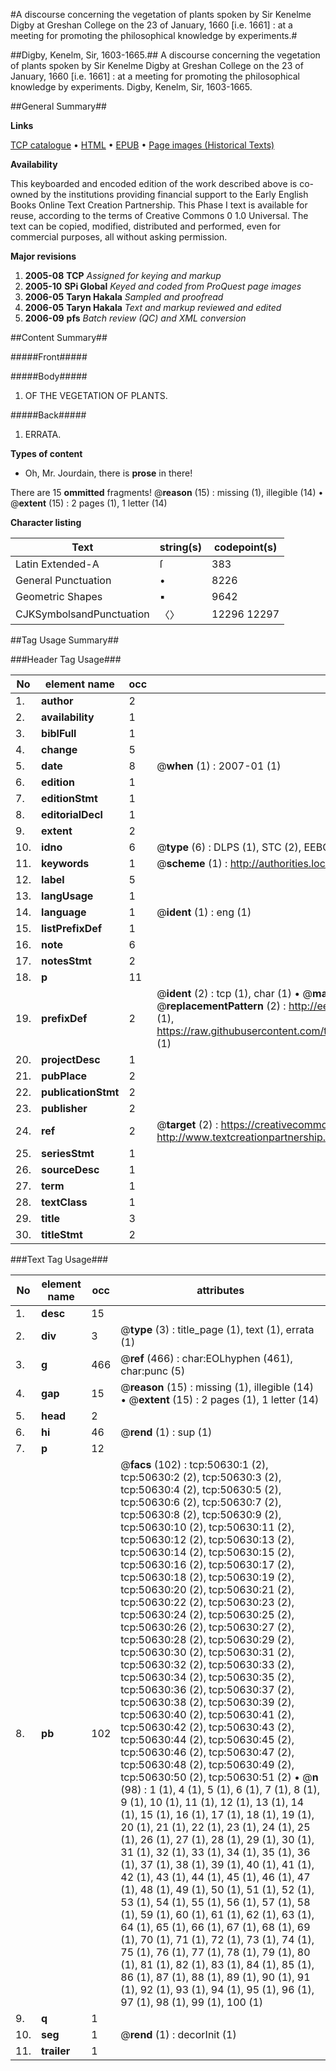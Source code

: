 #A discourse concerning the vegetation of plants spoken by Sir Kenelme Digby at Greshan College on the 23 of January, 1660 [i.e. 1661] : at a meeting for promoting the philosophical knowledge by experiments.#

##Digby, Kenelm, Sir, 1603-1665.##
A discourse concerning the vegetation of plants spoken by Sir Kenelme Digby at Greshan College on the 23 of January, 1660 [i.e. 1661] : at a meeting for promoting the philosophical knowledge by experiments.
Digby, Kenelm, Sir, 1603-1665.

##General Summary##

**Links**

[TCP catalogue](http://www.ota.ox.ac.uk/tcp/)  • 
[HTML](http://tei.it.ox.ac.uk/tcp/Texts-HTML/free/A35/A35975.html)  • 
[EPUB](http://tei.it.ox.ac.uk/tcp/Texts-EPUB/free/A35/A35975.epub) • 
[Page images (Historical Texts)](https://data.historicaltexts.jisc.ac.uk/view?pubId=eebo-11903581e&pageId=eebo-11903581e-50630-1)

**Availability**

This keyboarded and encoded edition of the
	       work described above is co-owned by the institutions
	       providing financial support to the Early English Books
	       Online Text Creation Partnership. This Phase I text is
	       available for reuse, according to the terms of Creative
	       Commons 0 1.0 Universal. The text can be copied,
	       modified, distributed and performed, even for
	       commercial purposes, all without asking permission.

**Major revisions**

1. __2005-08__ __TCP__ *Assigned for keying and markup*
1. __2005-10__ __SPi Global__ *Keyed and coded from ProQuest page images*
1. __2006-05__ __Taryn Hakala__ *Sampled and proofread*
1. __2006-05__ __Taryn Hakala__ *Text and markup reviewed and edited*
1. __2006-09__ __pfs__ *Batch review (QC) and XML conversion*

##Content Summary##

#####Front#####

#####Body#####

1. OF THE VEGETATION OF PLANTS.

#####Back#####

1. ERRATA.

**Types of content**

  * Oh, Mr. Jourdain, there is **prose** in there!

There are 15 **ommitted** fragments! 
 @__reason__ (15) : missing (1), illegible (14)  •  @__extent__ (15) : 2 pages (1), 1 letter (14)

**Character listing**


|Text|string(s)|codepoint(s)|
|---|---|---|
|Latin Extended-A|ſ|383|
|General Punctuation|•|8226|
|Geometric Shapes|▪|9642|
|CJKSymbolsandPunctuation|〈〉|12296 12297|

##Tag Usage Summary##

###Header Tag Usage###

|No|element name|occ|attributes|
|---|---|---|---|
|1.|__author__|2||
|2.|__availability__|1||
|3.|__biblFull__|1||
|4.|__change__|5||
|5.|__date__|8| @__when__ (1) : 2007-01 (1)|
|6.|__edition__|1||
|7.|__editionStmt__|1||
|8.|__editorialDecl__|1||
|9.|__extent__|2||
|10.|__idno__|6| @__type__ (6) : DLPS (1), STC (2), EEBO-CITATION (1), OCLC (1), VID (1)|
|11.|__keywords__|1| @__scheme__ (1) : http://authorities.loc.gov/ (1)|
|12.|__label__|5||
|13.|__langUsage__|1||
|14.|__language__|1| @__ident__ (1) : eng (1)|
|15.|__listPrefixDef__|1||
|16.|__note__|6||
|17.|__notesStmt__|2||
|18.|__p__|11||
|19.|__prefixDef__|2| @__ident__ (2) : tcp (1), char (1)  •  @__matchPattern__ (2) : ([0-9\-]+):([0-9IVX]+) (1), (.+) (1)  •  @__replacementPattern__ (2) : http://eebo.chadwyck.com/downloadtiff?vid=$1&page=$2 (1), https://raw.githubusercontent.com/textcreationpartnership/Texts/master/tcpchars.xml#$1 (1)|
|20.|__projectDesc__|1||
|21.|__pubPlace__|2||
|22.|__publicationStmt__|2||
|23.|__publisher__|2||
|24.|__ref__|2| @__target__ (2) : https://creativecommons.org/publicdomain/zero/1.0/ (1), http://www.textcreationpartnership.org/docs/. (1)|
|25.|__seriesStmt__|1||
|26.|__sourceDesc__|1||
|27.|__term__|1||
|28.|__textClass__|1||
|29.|__title__|3||
|30.|__titleStmt__|2||


###Text Tag Usage###

|No|element name|occ|attributes|
|---|---|---|---|
|1.|__desc__|15||
|2.|__div__|3| @__type__ (3) : title_page (1), text (1), errata (1)|
|3.|__g__|466| @__ref__ (466) : char:EOLhyphen (461), char:punc (5)|
|4.|__gap__|15| @__reason__ (15) : missing (1), illegible (14)  •  @__extent__ (15) : 2 pages (1), 1 letter (14)|
|5.|__head__|2||
|6.|__hi__|46| @__rend__ (1) : sup (1)|
|7.|__p__|12||
|8.|__pb__|102| @__facs__ (102) : tcp:50630:1 (2), tcp:50630:2 (2), tcp:50630:3 (2), tcp:50630:4 (2), tcp:50630:5 (2), tcp:50630:6 (2), tcp:50630:7 (2), tcp:50630:8 (2), tcp:50630:9 (2), tcp:50630:10 (2), tcp:50630:11 (2), tcp:50630:12 (2), tcp:50630:13 (2), tcp:50630:14 (2), tcp:50630:15 (2), tcp:50630:16 (2), tcp:50630:17 (2), tcp:50630:18 (2), tcp:50630:19 (2), tcp:50630:20 (2), tcp:50630:21 (2), tcp:50630:22 (2), tcp:50630:23 (2), tcp:50630:24 (2), tcp:50630:25 (2), tcp:50630:26 (2), tcp:50630:27 (2), tcp:50630:28 (2), tcp:50630:29 (2), tcp:50630:30 (2), tcp:50630:31 (2), tcp:50630:32 (2), tcp:50630:33 (2), tcp:50630:34 (2), tcp:50630:35 (2), tcp:50630:36 (2), tcp:50630:37 (2), tcp:50630:38 (2), tcp:50630:39 (2), tcp:50630:40 (2), tcp:50630:41 (2), tcp:50630:42 (2), tcp:50630:43 (2), tcp:50630:44 (2), tcp:50630:45 (2), tcp:50630:46 (2), tcp:50630:47 (2), tcp:50630:48 (2), tcp:50630:49 (2), tcp:50630:50 (2), tcp:50630:51 (2)  •  @__n__ (98) : 1 (1), 4 (1), 5 (1), 6 (1), 7 (1), 8 (1), 9 (1), 10 (1), 11 (1), 12 (1), 13 (1), 14 (1), 15 (1), 16 (1), 17 (1), 18 (1), 19 (1), 20 (1), 21 (1), 22 (1), 23 (1), 24 (1), 25 (1), 26 (1), 27 (1), 28 (1), 29 (1), 30 (1), 31 (1), 32 (1), 33 (1), 34 (1), 35 (1), 36 (1), 37 (1), 38 (1), 39 (1), 40 (1), 41 (1), 42 (1), 43 (1), 44 (1), 45 (1), 46 (1), 47 (1), 48 (1), 49 (1), 50 (1), 51 (1), 52 (1), 53 (1), 54 (1), 55 (1), 56 (1), 57 (1), 58 (1), 59 (1), 60 (1), 61 (1), 62 (1), 63 (1), 64 (1), 65 (1), 66 (1), 67 (1), 68 (1), 69 (1), 70 (1), 71 (1), 72 (1), 73 (1), 74 (1), 75 (1), 76 (1), 77 (1), 78 (1), 79 (1), 80 (1), 81 (1), 82 (1), 83 (1), 84 (1), 85 (1), 86 (1), 87 (1), 88 (1), 89 (1), 90 (1), 91 (1), 92 (1), 93 (1), 94 (1), 95 (1), 96 (1), 97 (1), 98 (1), 99 (1), 100 (1)|
|9.|__q__|1||
|10.|__seg__|1| @__rend__ (1) : decorInit (1)|
|11.|__trailer__|1||
